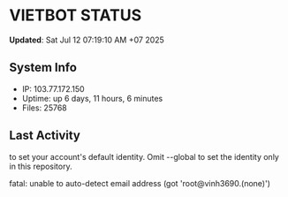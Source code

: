# VIETBOT STATUS
**Updated**: Sat Jul 12 07:19:10 AM +07 2025

## System Info
- IP: 103.77.172.150
- Uptime: up 6 days, 11 hours, 6 minutes
- Files: 25768

## Last Activity

to set your account's default identity.
Omit --global to set the identity only in this repository.

fatal: unable to auto-detect email address (got 'root@vinh3690.(none)')
